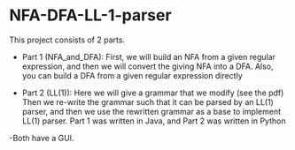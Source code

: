 # NFA-DFA-LL-1-parser

This project consists of 2 parts.

- Part 1 (NFA_and_DFA):
First, we will build an NFA from a given regular expression, and then we will convert the giving NFA into a DFA.
Also, you can build a DFA from a given regular expression directly 


- Part 2 (LL(1)):
Here we will give a grammar that we modify (see the pdf)
Then we re-write the grammar such that it can be parsed by an LL(1) parser, and then we use the rewritten grammar as a base to implement LL(1) parser.
Part 1 was written in Java, and Part 2 was written in Python

-Both have a GUI.
